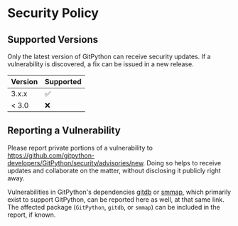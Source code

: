 # Security Policy

## Supported Versions

Only the latest version of GitPython can receive security updates. If a vulnerability is discovered, a fix can be issued in a new release.

| Version | Supported          |
| ------- | ------------------ |
| 3.x.x   | :white_check_mark: |
| < 3.0   | :x:                |

## Reporting a Vulnerability

Please report private portions of a vulnerability to <https://github.com/gitpython-developers/GitPython/security/advisories/new>. Doing so helps to receive updates and collaborate on the matter, without disclosing it publicly right away.

Vulnerabilities in GitPython's dependencies [gitdb](https://github.com/gitpython-developers/gitdb/blob/master/SECURITY.md) or [smmap](https://github.com/gitpython-developers/smmap/blob/master/SECURITY.md), which primarily exist to support GitPython, can be reported here as well, at that same link. The affected package (`GitPython`, `gitdb`, or `smmap`) can be included in the report, if known.
